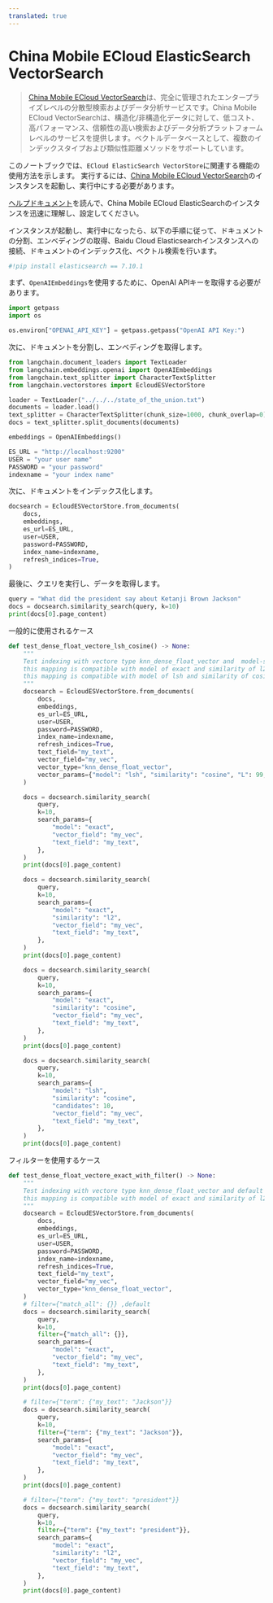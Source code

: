 ```yaml
---
translated: true
---
```


# China Mobile ECloud ElasticSearch VectorSearch

>[China Mobile ECloud VectorSearch](https://ecloud.10086.cn/portal/product/elasticsearch)は、完全に管理されたエンタープライズレベルの分散型検索およびデータ分析サービスです。China Mobile ECloud VectorSearchは、構造化/非構造化データに対して、低コスト、高パフォーマンス、信頼性の高い検索およびデータ分析プラットフォームレベルのサービスを提供します。ベクトルデータベースとして、複数のインデックスタイプおよび類似性距離メソッドをサポートしています。

このノートブックでは、`ECloud ElasticSearch VectorStore`に関連する機能の使用方法を示します。
実行するには、[China Mobile ECloud VectorSearch](https://ecloud.10086.cn/portal/product/elasticsearch)のインスタンスを起動し、実行中にする必要があります。

[ヘルプドキュメント](https://ecloud.10086.cn/op-help-center/doc/category/1094)を読んで、China Mobile ECloud ElasticSearchのインスタンスを迅速に理解し、設定してください。

インスタンスが起動し、実行中になったら、以下の手順に従って、ドキュメントの分割、エンベディングの取得、Baidu Cloud Elasticsearchインスタンスへの接続、ドキュメントのインデックス化、ベクトル検索を行います。

```python
#!pip install elasticsearch == 7.10.1
```

まず、`OpenAIEmbeddings`を使用するために、OpenAI APIキーを取得する必要があります。

```python
import getpass
import os

os.environ["OPENAI_API_KEY"] = getpass.getpass("OpenAI API Key:")
```

次に、ドキュメントを分割し、エンベディングを取得します。

```python
from langchain.document_loaders import TextLoader
from langchain.embeddings.openai import OpenAIEmbeddings
from langchain.text_splitter import CharacterTextSplitter
from langchain.vectorstores import EcloudESVectorStore
```

```python
loader = TextLoader("../../../state_of_the_union.txt")
documents = loader.load()
text_splitter = CharacterTextSplitter(chunk_size=1000, chunk_overlap=0)
docs = text_splitter.split_documents(documents)

embeddings = OpenAIEmbeddings()

ES_URL = "http://localhost:9200"
USER = "your user name"
PASSWORD = "your password"
indexname = "your index name"
```

次に、ドキュメントをインデックス化します。

```python
docsearch = EcloudESVectorStore.from_documents(
    docs,
    embeddings,
    es_url=ES_URL,
    user=USER,
    password=PASSWORD,
    index_name=indexname,
    refresh_indices=True,
)
```

最後に、クエリを実行し、データを取得します。

```python
query = "What did the president say about Ketanji Brown Jackson"
docs = docsearch.similarity_search(query, k=10)
print(docs[0].page_content)
```

一般的に使用されるケース

```python
def test_dense_float_vectore_lsh_cosine() -> None:
    """
    Test indexing with vectore type knn_dense_float_vector and  model-similarity of lsh-cosine
    this mapping is compatible with model of exact and similarity of l2/cosine
    this mapping is compatible with model of lsh and similarity of cosine
    """
    docsearch = EcloudESVectorStore.from_documents(
        docs,
        embeddings,
        es_url=ES_URL,
        user=USER,
        password=PASSWORD,
        index_name=indexname,
        refresh_indices=True,
        text_field="my_text",
        vector_field="my_vec",
        vector_type="knn_dense_float_vector",
        vector_params={"model": "lsh", "similarity": "cosine", "L": 99, "k": 1},
    )

    docs = docsearch.similarity_search(
        query,
        k=10,
        search_params={
            "model": "exact",
            "vector_field": "my_vec",
            "text_field": "my_text",
        },
    )
    print(docs[0].page_content)

    docs = docsearch.similarity_search(
        query,
        k=10,
        search_params={
            "model": "exact",
            "similarity": "l2",
            "vector_field": "my_vec",
            "text_field": "my_text",
        },
    )
    print(docs[0].page_content)

    docs = docsearch.similarity_search(
        query,
        k=10,
        search_params={
            "model": "exact",
            "similarity": "cosine",
            "vector_field": "my_vec",
            "text_field": "my_text",
        },
    )
    print(docs[0].page_content)

    docs = docsearch.similarity_search(
        query,
        k=10,
        search_params={
            "model": "lsh",
            "similarity": "cosine",
            "candidates": 10,
            "vector_field": "my_vec",
            "text_field": "my_text",
        },
    )
    print(docs[0].page_content)
```

フィルターを使用するケース

```python
def test_dense_float_vectore_exact_with_filter() -> None:
    """
    Test indexing with vectore type knn_dense_float_vector and default model/similarity
    this mapping is compatible with model of exact and similarity of l2/cosine
    """
    docsearch = EcloudESVectorStore.from_documents(
        docs,
        embeddings,
        es_url=ES_URL,
        user=USER,
        password=PASSWORD,
        index_name=indexname,
        refresh_indices=True,
        text_field="my_text",
        vector_field="my_vec",
        vector_type="knn_dense_float_vector",
    )
    # filter={"match_all": {}} ,default
    docs = docsearch.similarity_search(
        query,
        k=10,
        filter={"match_all": {}},
        search_params={
            "model": "exact",
            "vector_field": "my_vec",
            "text_field": "my_text",
        },
    )
    print(docs[0].page_content)

    # filter={"term": {"my_text": "Jackson"}}
    docs = docsearch.similarity_search(
        query,
        k=10,
        filter={"term": {"my_text": "Jackson"}},
        search_params={
            "model": "exact",
            "vector_field": "my_vec",
            "text_field": "my_text",
        },
    )
    print(docs[0].page_content)

    # filter={"term": {"my_text": "president"}}
    docs = docsearch.similarity_search(
        query,
        k=10,
        filter={"term": {"my_text": "president"}},
        search_params={
            "model": "exact",
            "similarity": "l2",
            "vector_field": "my_vec",
            "text_field": "my_text",
        },
    )
    print(docs[0].page_content)
```
